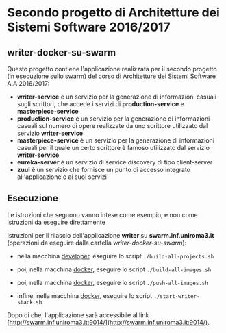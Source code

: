 # Secondo progetto di Architetture dei Sistemi Software 2016/2017

## writer-docker-su-swarm
Questo progetto contiene l'applicazione realizzata per il secondo progetto (in esecuzione sullo swarm) del corso di Architetture dei Sistemi Software A.A 2016/2017:
* **writer-service** è un servizio per la generazione di informazioni casuali sugli scrittori, che accede i servizi di **production-service** e **masterpiece-service**
* **production-service** è un servizio per la generazione di informazioni casuali sul numero di opere realizzate da uno scrittore utilizzato dal servizio **writer-service**
* **masterpiece-service** è un servizio per la generazione di informazioni casuali per il quale un certo scrittore è famoso utilizzato dal servizio **writer-service**
* **eureka-server** è un servizio di service discovery di tipo client-server
* **zuul** è un servizio che fornisce un punto di accesso integrato all'applicazione e ai suoi servizi

## Esecuzione
Le istruzioni che seguono vanno intese come esempio, e non come istruzioni da eseguire direttamente

Istruzioni per il rilascio dell'applicazione **writer** su **swarm.inf.uniroma3.it**
(operazioni da eseguire dalla cartella *writer-docker-su-swarm*):

* nella macchina [developer](../../environments/developer/), eseguire lo script `./build-all-projects.sh`

* poi, nella macchina [docker](../../environments/docker/), eseguire lo script `./build-all-images.sh`

* poi, nella macchina [docker](../../environments/docker/), eseguire lo script `./push-all-images.sh`

* infine, nella macchina [docker](../../environments/docker/), eseguire lo script `./start-writer-stack.sh`

Dopo di che, l'applicazione sarà accessibile al link [http://swarm.inf.uniroma3.it:9014/](http://swarm.inf.uniroma3.it:9014/).
